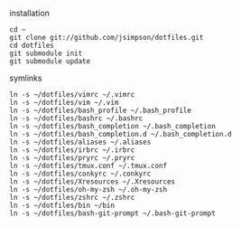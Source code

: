 installation

    cd ~
    git clone git://github.com/jsimpson/dotfiles.git
    cd dotfiles
    git submodule init
    git submodule update

symlinks

    ln -s ~/dotfiles/vimrc ~/.vimrc
    ln -s ~/dotfiles/vim ~/.vim
    ln -s ~/dotfiles/bash_profile ~/.bash_profile
    ln -s ~/dotfiles/bashrc ~/.bashrc
    ln -s ~/dotfiles/bash_completion ~/.bash_completion
    ln -s ~/dotfiles/bash_completion.d ~/.bash_completion.d
    ln -s ~/dotfiles/aliases ~/.aliases
    ln -s ~/dotfiles/irbrc ~/.irbrc
    ln -s ~/dotfiles/pryrc ~/.pryrc
    ln -s ~/dotfiles/tmux.conf ~/.tmux.conf
    ln -s ~/dotfiles/conkyrc ~/.conkyrc
    ln -s ~/dotfiles/Xresources ~/.Xresources
    ln -s ~/dotfiles/oh-my-zsh ~/.oh-my-zsh
    ln -s ~/dotfiles/zshrc ~/.zshrc
    ln -s ~/dotfiles/bin ~/bin
    ln -s ~/dotfiles/bash-git-prompt ~/.bash-git-prompt
